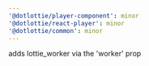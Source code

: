 ```yaml
---
'@dotlottie/player-component': minor
'@dotlottie/react-player': minor
'@dotlottie/common': minor
---
```


adds lottie_worker via the 'worker' prop
